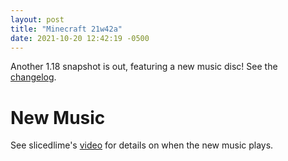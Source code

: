```yaml
---
layout: post
title: "Minecraft 21w42a"
date: 2021-10-20 12:42:19 -0500
---
```


Another 1.18 snapshot is out, featuring a new music disc! See the [changelog](https://www.minecraft.net/en-us/article/minecraft-snapshot-21w42a).

# New Music

See slicedlime's [video](https://youtu.be/mGf2tv-T3C0?t=100) for details on when the new music plays.

